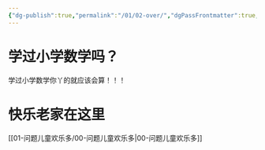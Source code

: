 ```yaml
---
{"dg-publish":true,"permalink":"/01/02-over/","dgPassFrontmatter":true,"created":"2024-11-30T16:28:56.956+08:00","updated":"2024-11-30T16:43:48.577+08:00"}
---
```



# 学过小学数学吗？

学过小学数学你丫的就应该会算！！！






# 快乐老家在这里

[[01-问题儿童欢乐多/00-问题儿童欢乐多\|00-问题儿童欢乐多]]